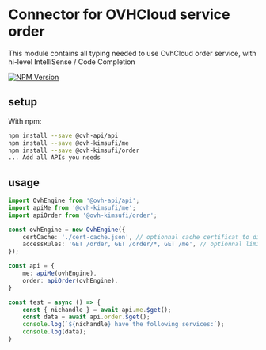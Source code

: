 # Connector for OVHCloud service order

This module contains all typing needed to use OvhCloud order service, with hi-level IntelliSense / Code Completion

[![NPM Version](https://img.shields.io/npm/v/@ovh-kimsufi/order.svg?style=flat)](https://www.npmjs.org/package/@ovh-kimsufi/order)

## setup

With npm:
````bash
npm install --save @ovh-api/api
npm install --save @ovh-kimsufi/me
npm install --save @ovh-kimsufi/order
... Add all APIs you needs
````

## usage

````typescript
import OvhEngine from '@ovh-api/api';
import apiMe from '@ovh-kimsufi/me';
import apiOrder from '@ovh-kimsufi/order';

const ovhEngine = new OvhEngine({ 
    certCache: './cert-cache.json', // optionnal cache certificat to disk
    accessRules: 'GET /order, GET /order/*, GET /me', // optionnal limit the requested privileges.
});

const api = {
    me: apiMe(ovhEngine),
    order: apiOrder(ovhEngine),
}

const test = async () => {
    const { nichandle } = await api.me.$get();
    const data = await api.order.$get();
    console.log(`${nichandle} have the following services:`);
    console.log(data);
}

````